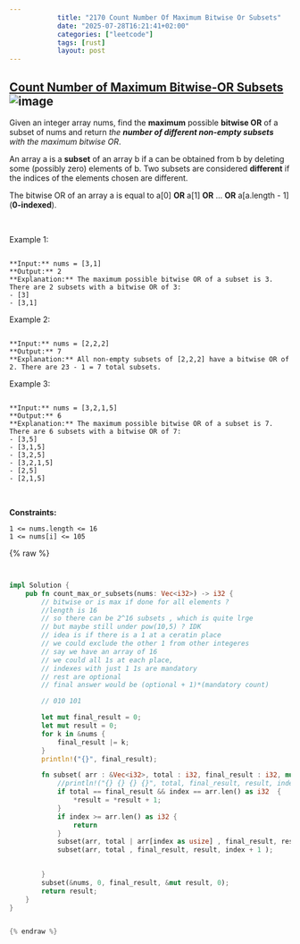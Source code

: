 ```yaml
---
            title: "2170 Count Number Of Maximum Bitwise Or Subsets"
            date: "2025-07-28T16:21:41+02:00"
            categories: ["leetcode"]
            tags: [rust]
            layout: post
---
```

            
## [Count Number of Maximum Bitwise-OR Subsets](https://leetcode.com/problems/count-number-of-maximum-bitwise-or-subsets) ![image](https://img.shields.io/badge/Difficulty-Medium-orange)

Given an integer array nums, find the **maximum** possible **bitwise OR** of a subset of nums and return *the **number of different non-empty subsets** with the maximum bitwise OR*.

An array a is a **subset** of an array b if a can be obtained from b by deleting some (possibly zero) elements of b. Two subsets are considered **different** if the indices of the elements chosen are different.

The bitwise OR of an array a is equal to a[0] **OR** a[1] **OR** ... **OR** a[a.length - 1] (**0-indexed**).

 

Example 1:

```

**Input:** nums = [3,1]
**Output:** 2
**Explanation:** The maximum possible bitwise OR of a subset is 3. There are 2 subsets with a bitwise OR of 3:
- [3]
- [3,1]

```

Example 2:

```

**Input:** nums = [2,2,2]
**Output:** 7
**Explanation:** All non-empty subsets of [2,2,2] have a bitwise OR of 2. There are 23 - 1 = 7 total subsets.

```

Example 3:

```

**Input:** nums = [3,2,1,5]
**Output:** 6
**Explanation:** The maximum possible bitwise OR of a subset is 7. There are 6 subsets with a bitwise OR of 7:
- [3,5]
- [3,1,5]
- [3,2,5]
- [3,2,1,5]
- [2,5]
- [2,1,5]
```

 

**Constraints:**

	1 <= nums.length <= 16
	1 <= nums[i] <= 105

{% raw %}


```rust


impl Solution {
    pub fn count_max_or_subsets(nums: Vec<i32>) -> i32 {
        // bitwise or is max if done for all elements ?
        //length is 16 
        // so there can be 2^16 subsets , which is quite lrge 
        // but maybe still under pow(10,5) ? IDK 
        // idea is if there is a 1 at a ceratin place 
        // we could exclude the other 1 from other integeres
        // say we have an array of 16
        // we could all 1s at each place,
        // indexes with just 1 1s are mandatory
        // rest are optional
        // final answer would be (optional + 1)*(mandatory count)

        // 010 101

        let mut final_result = 0;
        let mut result = 0;
        for k in &nums {
            final_result |= k;
        }
        println!("{}", final_result);

        fn subset( arr : &Vec<i32>, total : i32, final_result : i32, mut result : &mut i32, index : i32) {
            //println!("{} {} {} {}", total, final_result, result, index);
            if total == final_result && index == arr.len() as i32  {
                *result = *result + 1;
            }
            if index >= arr.len() as i32 {
                return 
            }
            subset(arr, total | arr[index as usize] , final_result, result, index + 1 );
            subset(arr, total , final_result, result, index + 1 );
            

        }
        subset(&nums, 0, final_result, &mut result, 0);
        return result;
    }
}


{% endraw %}
```
